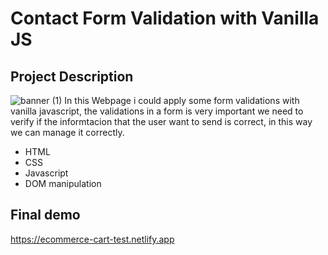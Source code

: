 # Contact Form Validation with Vanilla JS
## Project Description
![banner (1)](https://user-images.githubusercontent.com/70981350/184421134-1cef7ab7-6e42-4d17-9b8a-6b51d1df4ba9.png) 
In this Webpage i could apply some form validations with vanilla javascript, the validations in a form is very important we need to verify if the informtacion
that the user want to send is correct, in this way we can manage it correctly. 
- HTML
- CSS
- Javascript
- DOM manipulation
## Final demo 
https://ecommerce-cart-test.netlify.app
